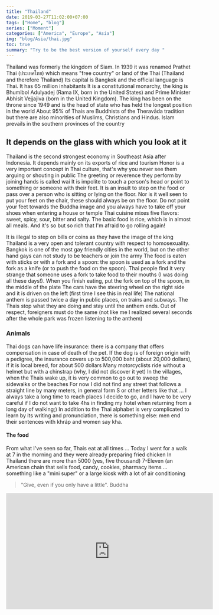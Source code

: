 ```yaml
---
title: "Thailand"
date: 2019-03-27T11:02:00+07:00
tags: ["Home", "blog"]
series: ["Moment"]
categories: ["America", "Europe", "Asia"]
img: "blog/Asia/thai.jpg"
toc: true
summary: "Try to be the best version of yourself every day "
---
```


Thailand was formerly the kingdom of Siam. In 1939 it was renamed Prathet Thai (ประเทศไทย) which means "free country" or land of the Thai (Thailand and therefore Thailand)
Its capital is Bangkok and the official language is Thai. It has 65 million inhabitants
It is a constitutional monarchy, the king is Bhumibol Adulyadej (Rama IX, born in the United States) and Prime Minister Abhisit Vejjajiva (born in the United Kingdom). The king has been on the throne since 1949 and is the head of state who has held the longest position in the world
About 95% of Thais are Buddhists of the Theravāda tradition but there are also minorities of Muslims, Christians and Hindus. Islam prevails in the southern provinces of the country

## It depends on the glass with which you look at it

Thailand is the second strongest economy in Southeast Asia after Indonesia. It depends mainly on its exports of rice and tourism
Honor is a very important concept in Thai culture, that's why you never see them arguing or shouting in public
The greeting or reverence they perform by joining hands is called wai
It is impolite to touch a person's head or point to something or someone with their feet. It is an insult to step on the food or pass over a person who is sitting or lying on the floor. Nor is it well seen to put your feet on the chair, these should always be on the floor. Do not point your feet towards the Buddha image and you always have to take off your shoes when entering a house or temple
Thai cuisine mixes five flavors: sweet, spicy, sour, bitter and salty. The basic food is rice, which is in almost all meals. And it's so but so rich that I'm afraid to go rolling again!
 

It is illegal to step on bills or coins as they have the image of the king
Thailand is a very open and tolerant country with respect to homosexuality. Bangkok is one of the most gay friendly cities in the world, but on the other hand gays can not study to be teachers or join the army
The food is eaten with sticks or with a fork and a spoon: the spoon is used as a fork and the fork as a knife (or to push the food on the spoon). Thai people find it very strange that someone uses a fork to take food to their mouths (I was doing all these days!). When you finish eating, put the fork on top of the spoon, in the middle of the plate
The cars have the steering wheel on the right side and it is driven on the left (first time I see this in real life)
The national anthem is passed twice a day in public places, on trains and subways. The Thais stop what they are doing and stay until the anthem ends. Out of respect, foreigners must do the same (not like me I realized several seconds after the whole park was frozen listening to the anthem)

### Animals

Thai dogs can have life insurance: there is a company that offers compensation in case of death of the pet. If the dog is of foreign origin with a pedigree, the insurance covers up to 500,000 baht (about 20,000 dollars), if it is local breed, for about 500 dollars
Many motorcyclists ride without a helmet but with a chinstrap (why, I did not discover it yet)
In the villages, when the Thais wake up, it is very common to go out to sweep the sidewalks or the beaches
For now I did not find any street that follows a straight line by many meters, in general form S or other letters like that ... I always take a long time to reach places I decide to go, and I have to be very careful if I do not want to take 4hs in finding my hotel when returning from a long day of walking;)
In addition to the Thai alphabet is very complicated to learn by its writing and pronunciation, there is something else: men end their sentences with khráp and women say kha.

#### The food

From what I've seen so far, Thais eat at all times ... Today I went for a walk at 7 in the morning and they were already preparing fried chicken
In Thailand there are more than 5000 (yes, five thousand) 7-Eleven (an American chain that sells food, candy, cookies, pharmacy items ... something like a "mini super" or a large kiosk with a lot of air conditioning

> "Give, even if you only have a little". Buddha
<iframe width="560" height="315" src="https://www.youtube.com/embed/9wkGt7a7uJA" frameborder="0" allow="accelerometer; autoplay; encrypted-media; gyroscope; picture-in-picture" allowfullscreen></iframe>
